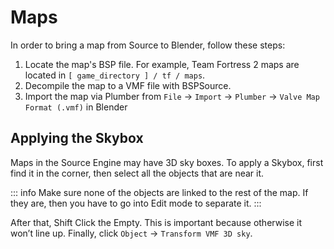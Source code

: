 # Maps

In order to bring a map from Source to Blender, follow these steps:

1. Locate the map's BSP file. For example, Team Fortress 2 maps are located in ``[ game_directory ] / tf / maps``.
2. Decompile the map to a VMF file with BSPSource.
3. Import the map via Plumber from ``File`` -> ``Import`` -> ``Plumber`` -> ``Valve Map Format (.vmf)`` in Blender

## Applying the Skybox

Maps in the Source Engine may have 3D sky boxes. To apply a Skybox, first find it in the corner, then select all the objects that are near it.

::: info
Make sure none of the objects are linked to the rest of the map. If they are, then you have to go into Edit mode to separate it.
:::

After that, Shift Click the Empty. This is important because otherwise it won’t line up.
Finally, click ``Object`` -> ``Transform VMF 3D sky``.
